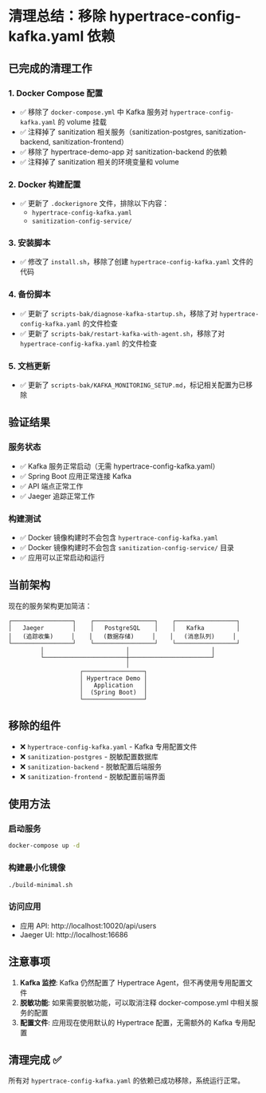 # 清理总结：移除 hypertrace-config-kafka.yaml 依赖

## 已完成的清理工作

### 1. Docker Compose 配置
- ✅ 移除了 `docker-compose.yml` 中 Kafka 服务对 `hypertrace-config-kafka.yaml` 的 volume 挂载
- ✅ 注释掉了 sanitization 相关服务（sanitization-postgres, sanitization-backend, sanitization-frontend）
- ✅ 移除了 hypertrace-demo-app 对 sanitization-backend 的依赖
- ✅ 注释掉了 sanitization 相关的环境变量和 volume

### 2. Docker 构建配置
- ✅ 更新了 `.dockerignore` 文件，排除以下内容：
  - `hypertrace-config-kafka.yaml`
  - `sanitization-config-service/`

### 3. 安装脚本
- ✅ 修改了 `install.sh`，移除了创建 `hypertrace-config-kafka.yaml` 文件的代码

### 4. 备份脚本
- ✅ 更新了 `scripts-bak/diagnose-kafka-startup.sh`，移除了对 `hypertrace-config-kafka.yaml` 的文件检查
- ✅ 更新了 `scripts-bak/restart-kafka-with-agent.sh`，移除了对 `hypertrace-config-kafka.yaml` 的文件检查

### 5. 文档更新
- ✅ 更新了 `scripts-bak/KAFKA_MONITORING_SETUP.md`，标记相关配置为已移除

## 验证结果

### 服务状态
- ✅ Kafka 服务正常启动（无需 hypertrace-config-kafka.yaml）
- ✅ Spring Boot 应用正常连接 Kafka
- ✅ API 端点正常工作
- ✅ Jaeger 追踪正常工作

### 构建测试
- ✅ Docker 镜像构建时不会包含 `hypertrace-config-kafka.yaml`
- ✅ Docker 镜像构建时不会包含 `sanitization-config-service/` 目录
- ✅ 应用可以正常启动和运行

## 当前架构

现在的服务架构更加简洁：

```
┌─────────────────┐    ┌─────────────────┐    ┌─────────────────┐
│   Jaeger        │    │   PostgreSQL    │    │   Kafka         │
│   (追踪收集)     │    │   (数据存储)     │    │   (消息队列)     │
└─────────────────┘    └─────────────────┘    └─────────────────┘
         │                       │                       │
         └───────────────────────┼───────────────────────┘
                                 │
                    ┌─────────────────┐
                    │ Hypertrace Demo │
                    │   Application   │
                    │  (Spring Boot)  │
                    └─────────────────┘
```

## 移除的组件

- ❌ `hypertrace-config-kafka.yaml` - Kafka 专用配置文件
- ❌ `sanitization-postgres` - 脱敏配置数据库
- ❌ `sanitization-backend` - 脱敏配置后端服务
- ❌ `sanitization-frontend` - 脱敏配置前端界面

## 使用方法

### 启动服务
```bash
docker-compose up -d
```

### 构建最小化镜像
```bash
./build-minimal.sh
```

### 访问应用
- 应用 API: http://localhost:10020/api/users
- Jaeger UI: http://localhost:16686

## 注意事项

1. **Kafka 监控**: Kafka 仍然配置了 Hypertrace Agent，但不再使用专用配置文件
2. **脱敏功能**: 如果需要脱敏功能，可以取消注释 docker-compose.yml 中相关服务的配置
3. **配置文件**: 应用现在使用默认的 Hypertrace 配置，无需额外的 Kafka 专用配置

## 清理完成 ✅

所有对 `hypertrace-config-kafka.yaml` 的依赖已成功移除，系统运行正常。